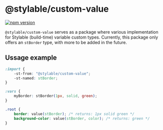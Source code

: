 # @stylable/custom-value

[![npm version](https://img.shields.io/npm/v/@stylable/custom-value.svg)](https://www.npmjs.com/package/stylable/custom-value)

`@stylable/custom-value` serves as a package where various implementation for Stylable (build-time) variable custom types.
Currently, this package only offers an `stBorder` type, with more to be added in the future.

## Ussage example

```css
:import {
    -st-from: "@stylable/custom-value";
    -st-named: stBorder;
}

:vars {
    myBorder: stBorder(1px, solid, green);
}

.root {
    border: value(stBorder); /* returns: 1px solid green */
    background-color: value(stBorder, color); /* returns: green */
}
```

